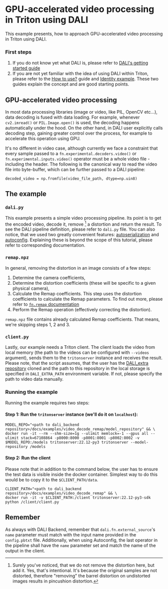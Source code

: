 # GPU-accelerated video processing in Triton using DALI

This example presents, how to approach GPU-accelerated video processing in Triton using DALI.

### First steps

1. If you do not know yet what DALI is, please refer to [DALI's getting started guide](https://docs.nvidia.com/deeplearning/dali/user-guide/docs/examples/getting_started.html#Overview)
1. If you are not yet familiar with the idea of using DALI within Triton, please refer to the
[How to use?](https://github.com/triton-inference-server/dali_backend#how-to-use) guide and
[Identity example](https://github.com/triton-inference-server/dali_backend/tree/main/docs/examples/identity).
These two guides explain the concept and are good starting points.

## GPU-accelerated video processing

In most data processing libraries (image or video, like PIL, OpenCV etc...), data decoding is fused
with data loading. For example, whenever `cv2.imread()` or `PIL.Image.open()` is used, the decoding
happens automatically under the hood. On the other hand, in DALI user explicitly calls decoding step,
gaining greater control over the process, for example to accelerate this operation using GPU.

It's no different in video case, although currently we face a constraint that every sample passed
to a `fn.experimental.decoders.video()` or `fn.experimental.inputs.video()` operator 
must be a whole video file - including the header. The following is the canonical way to read 
the video file into byte-buffer, which can be further passed to a DALI pipeline:

    decoded_video = np.fromfile(video_file_path, dtype=np.uin8)

## The example

### `dali.py`

This example presents a simple video processing pipeline. Its point is to get the encoded video,
decode it, remove [^1] a distortion and return the result. To see the DALI pipeline definition,
please refer to `dali.py` file. You can also notice, that we used two greatly convenient features:
[autoserialization](https://github.com/triton-inference-server/dali_backend#autoserialization)
and [autoconfig](https://github.com/triton-inference-server/dali_backend#configuration-auto-complete).
Explaining these is beyond the scope of this tutorial, please refer to corresponding documentation.
    
### `remap.npz`

In general, removing the distortion in an image consists of a few steps:
1. Determine the camera coefficients,
2. Determine the distortion coefficients (these will be specific to a given physical camera),
3. Calculate the Remap coefficients. This step uses the distortion coefficients to calculate the
Remap parameters. To find out more, please refer to [`fn.remap` documentation](https://docs.nvidia.com/deeplearning/dali/main-user-guide/docs/operations/nvidia.dali.fn.experimental.remap.html)
4. Perform the Remap operation (effectively correcting the distortion).

`remap.npz` file contains already calculated Remap coefficients. That means, we're skipping steps 1, 2 and 3.

### `client.py`

Lastly, our example needs a Triton client. The client loads the video from local memory (the path
to the videos can be configured with `--videos` argument), sends them to the `tritonserver` instance
and receives the result. Please note, that the script assumes, that the user has the
[DALI_extra repository](https://github.com/NVIDIA/DALI_extra) cloned and the path to this repository
in the local storage is specified in `DALI_EXTRA_PATH` environment variable. If not, please
specify the path to video data manually.

### Running the example

Running the example requires two steps:
#### Step 1: Run the `tritonserver` instance (we'll do it on `localhost`):
    
    MODEL_REPO="<path to dali_backend repository>/docs/examples/video_decode_remap/model_repository" && \
    docker run -it --rm --shm-size=1g --ulimit memlock=-1 --gpus all --ulimit stack=67108864 -p8000:8000 -p8001:8001 -p8002:8002 -v $MODEL_REPO:/models tritonserver:22.12-py3 tritonserver --model-repository /models

#### Step 2: Run the client
Please note that in addition to the command below, the user has to ensure the test data is visible
inside the docker container. Simplest way to do this would be to copy it to the `$CLIENT_PATH/data`.

    CLIENT_PATH="<path to dali_backend repository>/docs/examples/video_decode_remap" && \
    docker run -it -v $CLIENT_PATH:/client tritonserver:22.12-py3-sdk python /client/client.py


## Remember

As always with DALI Backend, remember that `dali.fn.external_source`'s `name` parameter must match
with the input name provided in the `config.pbtxt` file. Additionally, when using Autoconfig, 
the last operator in the pipeline shall have the `name` parameter set and match the name of the output
in the client.

[^1]: Surely you've noticed, that we do not remove the distortion here, but add it. Yes, that's intentional.
It's because the original samples are not distorted, therefore "removing" the barrel distortion on
undistorted images results in pincushion distortion.